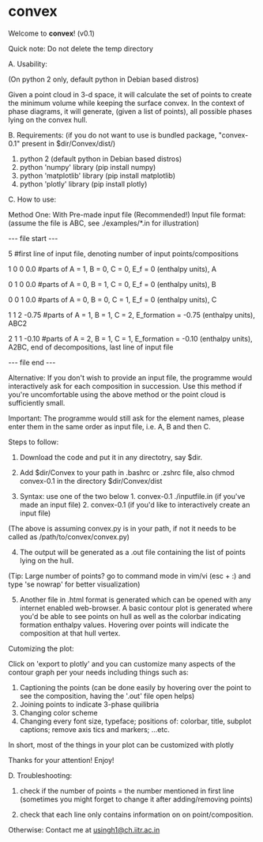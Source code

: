 # convex
Welcome to **convex**! (v0.1)

Quick note: Do not delete the temp directory

A. Usability:

(On python 2 only, default python in Debian based distros)

Given a point cloud in 3-d space, it will calculate the set of points to create the minimum volume while keeping the surface convex.
In the context of phase diagrams, it will generate, (given a list of points), all possible phases lying on the convex hull.

B. Requirements: (if you do not want to use is bundled package, "convex-0.1" present in $dir/Convex/dist/)

1. python 2 (default python in Debian based distros)
2. python 'numpy' library (pip install numpy)
3. python 'matplotlib' library (pip install matplotlib)
4. python 'plotly' library (pip install plotly)


C. How to use:

Method One: With Pre-made input file (Recommended!)
Input file format: (assume the file is ABC, see ./examples/*.in for illustration)

--- file start ---

5 #first line of input file, denoting number of input points/compositions

1 0 0 0.0    #parts of A = 1, B = 0, C = 0, E_f = 0 (enthalpy units), A

0 1 0 0.0    #parts of A = 0, B = 1, C = 0, E_f = 0 (enthalpy units), B

0 0 1 0.0    #parts of A = 0, B = 0, C = 1, E_f = 0 (enthalpy units), C

1 1 2 -0.75  #parts of A = 1, B = 1, C = 2, E_formation = -0.75 (enthalpy units), ABC2

2 1 1 -0.10  #parts of A = 2, B = 1, C = 1, E_formation = -0.10 (enthalpy units), A2BC, end of decompositions, last line of input file

--- file end ---

Alternative: If you don't wish to provide an input file, the programme would interactively ask for each composition in succession.
Use this method if you're uncomfortable using the above method or the point cloud is sufficiently small.

Important: The programme would still ask for the element names, please enter them in the same order as input file, i.e. A, B and then C.

Steps to follow:

1. Download the code and put it in any directotry, say $dir.

2. Add $dir/Convex to your path in .bashrc or .zshrc file, also chmod convex-0.1 in the directory $dir/Convex/dist

3. Syntax: use one of the two below
                1. convex-0.1 ./inputfile.in      (if you've made an input file)
                2. convex-0.1                     (if you'd like to interactively create an input file)

(The above is assuming convex.py is in your path, if not it needs to be called as /path/to/convex/convex.py)

4. The output will be generated as a .out file containing the list of points lying on the hull.

(Tip: Large number of points? go to command mode in vim/vi (esc + :) and type 'se nowrap' for better visualization)

5. Another file in .html format is generated which can be opened with any internet enabled web-browser. A basic contour plot is generated where you'd be able to see points on hull as well as the colorbar indicating formation enthalpy values. Hovering over points will indicate the composition at that hull vertex.

Cutomizing the plot:

Click on 'export to plotly' and you can customize many aspects of the contour graph per your needs including things such as:
1. Captioning the points (can be done easily by hovering over the point to see the composition, having the '.out' file open helps)
2. Joining points to indicate 3-phase quilibria
3. Changing color scheme
4. Changing every font size, typeface; positions of: colorbar, title, subplot captions; remove axis tics and markers; ...etc.

In short, most of the things in your plot can be customized with plotly


Thanks for your attention! Enjoy!

D. Troubleshooting:

1. check if the number of points = the number mentioned in first line (sometimes you might forget to change it after adding/removing points)

2. check that each line only contains information on on point/composition.

Otherwise: Contact me at usingh1@ch.iitr.ac.in
